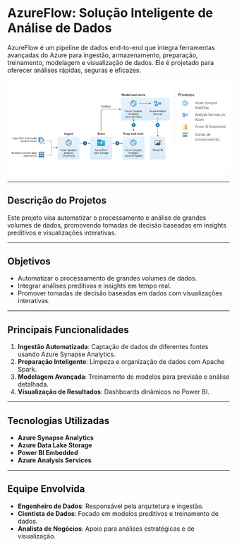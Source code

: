 # AzureFlow: Solução Inteligente de Análise de Dados

AzureFlow é um pipeline de dados end-to-end que integra ferramentas avançadas do Azure para ingestão, armazenamento, preparação, treinamento, modelagem e visualização de dados. Ele é projetado para oferecer análises rápidas, seguras e eficazes.

![Fluxograma](../static/img/azureflow.jpeg)

---

## Descrição do Projetos

Este projeto visa automatizar o processamento e análise de grandes volumes de dados, promovendo tomadas de decisão baseadas em insights preditivos e visualizações interativas.

---

## Objetivos

- Automatizar o processamento de grandes volumes de dados.
- Integrar análises preditivas e insights em tempo real.
- Promover tomadas de decisão baseadas em dados com visualizações interativas.

---

## Principais Funcionalidades

1. **Ingestão Automatizada**: Captação de dados de diferentes fontes usando Azure Synapse Analytics.
2. **Preparação Inteligente**: Limpeza e organização de dados com Apache Spark.
3. **Modelagem Avançada**: Treinamento de modelos para previsão e análise detalhada.
4. **Visualização de Resultados**: Dashboards dinâmicos no Power BI.

---

## Tecnologias Utilizadas

- **Azure Synapse Analytics**  
- **Azure Data Lake Storage**  
- **Power BI Embedded**  
- **Azure Analysis Services**  

---

## Equipe Envolvida

- **Engenheiro de Dados**: Responsável pela arquitetura e ingestão.  
- **Cientista de Dados**: Focado em modelos preditivos e treinamento de dados.  
- **Analista de Negócios**: Apoio para análises estratégicas e de visualização.




